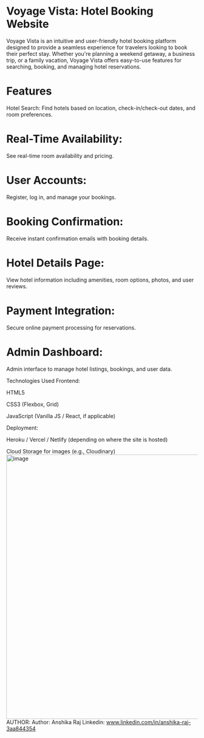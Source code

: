 # Voyage Vista: Hotel Booking Website

Voyage Vista is an intuitive and user-friendly hotel booking platform designed to provide a seamless experience for travelers looking to book their perfect stay. Whether you're planning a weekend getaway, a business trip, or a family vacation, Voyage Vista offers easy-to-use features for searching, booking, and managing hotel reservations.

# Features
Hotel Search: Find hotels based on location, check-in/check-out dates, and room preferences.

# Real-Time Availability:
See real-time room availability and pricing.

# User Accounts:
Register, log in, and manage your bookings.

# Booking Confirmation:
Receive instant confirmation emails with booking details.

# Hotel Details Page: 
View hotel information including amenities, room options, photos, and user reviews.

# Payment Integration: 
Secure online payment processing for reservations.

# Admin Dashboard: 
Admin interface to manage hotel listings, bookings, and user data.

Technologies Used
Frontend:

HTML5

CSS3 (Flexbox, Grid)

JavaScript (Vanilla JS / React, if applicable)

Deployment:

Heroku / Vercel / Netlify (depending on where the site is hosted)

Cloud Storage for images (e.g., Cloudinary)
<img width="1454" height="697" alt="image" src="https://github.com/user-attachments/assets/ca624361-ab8b-4e18-b4fa-56de3b15e5f9" />
AUTHOR:
Author: Anshika Raj
Linkedin: www.linkedin.com/in/anshika-raj-3aa844354
